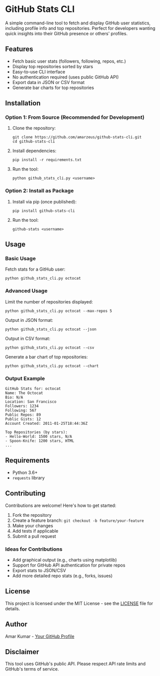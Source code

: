 # GitHub Stats CLI

A simple command-line tool to fetch and display GitHub user statistics, including profile info and top repositories. Perfect for developers wanting quick insights into their GitHub presence or others' profiles.

## Features

- Fetch basic user stats (followers, following, repos, etc.)
- Display top repositories sorted by stars
- Easy-to-use CLI interface
- No authentication required (uses public GitHub API)
- Export data in JSON or CSV format
- Generate bar charts for top repositories

## Installation

### Option 1: From Source (Recommended for Development)

1. Clone the repository:
   ```
   git clone https://github.com/amarzeus/github-stats-cli.git
   cd github-stats-cli
   ```

2. Install dependencies:
   ```
   pip install -r requirements.txt
   ```

3. Run the tool:
   ```
   python github_stats_cli.py <username>
   ```

### Option 2: Install as Package

1. Install via pip (once published):
   ```
   pip install github-stats-cli
   ```

2. Run the tool:
   ```
   github-stats <username>
   ```

## Usage

### Basic Usage
Fetch stats for a GitHub user:
```
python github_stats_cli.py octocat
```

### Advanced Usage
Limit the number of repositories displayed:
```
python github_stats_cli.py octocat --max-repos 5
```

Output in JSON format:
```
python github_stats_cli.py octocat --json
```

Output in CSV format:
```
python github_stats_cli.py octocat --csv
```

Generate a bar chart of top repositories:
```
python github_stats_cli.py octocat --chart
```

### Output Example
```
GitHub Stats for: octocat
Name: The Octocat
Bio: N/A
Location: San Francisco
Followers: 1234
Following: 567
Public Repos: 89
Public Gists: 12
Account Created: 2011-01-25T18:44:36Z

Top Repositories (by stars):
- Hello-World: 1500 stars, N/A
- Spoon-Knife: 1200 stars, HTML
...
```

## Requirements

- Python 3.6+
- `requests` library

## Contributing

Contributions are welcome! Here's how to get started:

1. Fork the repository
2. Create a feature branch: `git checkout -b feature/your-feature`
3. Make your changes
4. Add tests if applicable
5. Submit a pull request

### Ideas for Contributions
- Add graphical output (e.g., charts using matplotlib)
- Support for GitHub API authentication for private repos
- Export stats to JSON/CSV
- Add more detailed repo stats (e.g., forks, issues)

## License

This project is licensed under the MIT License - see the [LICENSE](LICENSE) file for details.

## Author

Amar Kumar - [Your GitHub Profile](https://github.com/amarzeus)

## Disclaimer

This tool uses GitHub's public API. Please respect API rate limits and GitHub's terms of service.
